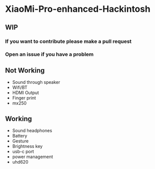 # XiaoMi-Pro-enhanced-Hackintosh
<h2>WIP</h2>
<h3>If you want to contribute please make a pull request </h3>
<h3>Open an issue if you have a problem </h3>
<h2>Not Working</h2>
<ul>
  <li>Sound through speaker</li>
  <li>Wifi/BT</li>
  <li>HDMI Output</li>
  <li>Finger print</li>
  <li>mx250</li>
</ul>
<h2>Working</h2>
<ul>
  <li>Sound headphones</li>
  <li>Battery</li>
  <li>Gesture</li>
  <li>Brightness key</li>
  <li>usb-c port</li>
  <li>power management</li>
  <li>uhd620</li>
</ul>
